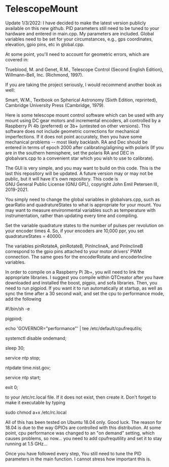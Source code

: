 # TelescopeMount

Update 1/3/2022: I have decided to make the latest version publicly available on this new github. PID parameters still 
need to be tuned to your hardware and entered in main.cpp. My parameters are included. Global variables need to be set for your circumstances,
e.g., gps coordinates, elevation, gpio pins, etc in global.cpp.

At some point, you'll need to account for geometric errors, which are covered in: 

Trueblood, M. and Genet, R.M., Telescope Control (Second English Edition), Willmann-Bell, Inc. (Richmond, 1997). 

If you are taking the project seriously, I would recommend another book as well:

Smart, W.M., Textbook on Spherical Astronomy (Sixth Edition, reprinted), Cambridge University Press (Cambridge, 1979).

Here is some telescope mount control software which can be used with any mount using DC gear motors and incremental encoders,
all controlled by a Raspberry Pi 4b (preferred) or 3b+ (untested on other versions). This software does not include geometric corrections for 
mechanical imperfections. If it does not point accurately, then you have some mechanical problems -- most likely backlash.
RA and Dec should be entered in terms of epoch 2000 after calibrating/aligning with polaris (If you are in the
southern hemisphere, set the polaris RA and DEC in globalvars.cpp to a convenient star which you wish to use to calibrate).

The GUI is very simple, and you may want to build on this code. This is the last this repository will be updated.
A future version may or may not be public, but it will have it's own repository. This code is  
GNU General Public License (GNU GPL), copyright John Emil Petersen III, 2019-2021.

You simply need to change the global variables in globalvars.cpp, such as gearRatio and quadratureStates to what is 
appropriate for your mount. You may want to measure environmental variables such as temperature with instrumentation, 
rather than updating every time and compiling.

Set the variable quadrature states to the number of pulses per revolution on your encoder times 4. So, if your encoders are
10,000 ppr, you set quadratureStates = 40000.

The variables pinRotateA, pinRotateB, PinInclineA, and PinInclineB correspond to the gpio pins attached to your
motor drivers' PWM connection. The same goes for the encoderRotate and encoderIncline variables.

In order to compile on a Raspberry Pi 3b+, you will need to link the appropriate libraries. I suggest you compile
within QTCreator after you have downloaded and installed the boost, pigpio, and sofa libraries. Then, you need to 
run pigpiod. If you want it to run automatically at startup, as well as sync the time after a 30 second wait, and set the 
cpu to performance mode, add the following

#!/bin/sh -e

pigpiod;

echo 'GOVERNOR="performance"' | tee /etc/default/cpufrequtils;

systemctl disable ondemand;

sleep 30;

service ntp stop;

ntpdate time.nist.gov;

service ntp start;

exit 0;


to your /etc/rc.local file. If it does not exist, then create it. Don't forget to make it executable by typing

sudo chmod a+x /etc/rc.local

All of this has been tested on Ubuntu 18.04 only. Good luck. The reason for 18.04 is due to the way GPIOs are 
controlled with this distribution. At some point, cpu performance was changed to an "on demand" setting, 
which causes problems, so now... you need to add cpufrequtility and set it to stay running at 1.5 GHz...

Once you have followed every step, You still need to tune the PID parameters in the main function. I cannot stress how
important this is.
